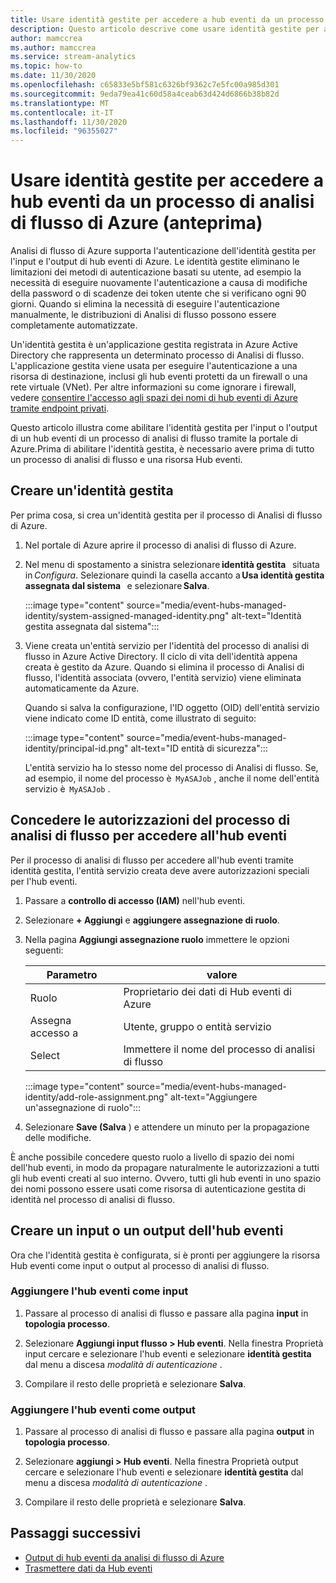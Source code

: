 ```yaml
---
title: Usare identità gestite per accedere a hub eventi da un processo di analisi di flusso di Azure (anteprima)
description: Questo articolo descrive come usare identità gestite per autenticare il processo di analisi di flusso di Azure nell'input e nell'output di hub eventi di Azure.
author: mamccrea
ms.author: mamccrea
ms.service: stream-analytics
ms.topic: how-to
ms.date: 11/30/2020
ms.openlocfilehash: c65833e5bf581c6326bf9362c7e5fc00a985d301
ms.sourcegitcommit: 9eda79ea41c60d58a4ceab63d424d6866b38b82d
ms.translationtype: MT
ms.contentlocale: it-IT
ms.lasthandoff: 11/30/2020
ms.locfileid: "96355027"
---
```

# <a name="use-managed-identities-to-access-event-hubfrom-an-azure-stream-analytics-job-preview"></a>Usare identità gestite per accedere a hub eventi da un processo di analisi di flusso di Azure (anteprima)

Analisi di flusso di Azure supporta l'autenticazione dell'identità gestita per l'input e l'output di hub eventi di Azure. Le identità gestite eliminano le limitazioni dei metodi di autenticazione basati su utente, ad esempio la necessità di eseguire nuovamente l'autenticazione a causa di modifiche della password o di scadenze dei token utente che si verificano ogni 90 giorni. Quando si elimina la necessità di eseguire l'autenticazione manualmente, le distribuzioni di Analisi di flusso possono essere completamente automatizzate.  

Un'identità gestita è un'applicazione gestita registrata in Azure Active Directory che rappresenta un determinato processo di Analisi di flusso. L'applicazione gestita viene usata per eseguire l'autenticazione a una risorsa di destinazione, inclusi gli hub eventi protetti da un firewall o una rete virtuale (VNet). Per altre informazioni su come ignorare i firewall, vedere [consentire l'accesso agli spazi dei nomi di hub eventi di Azure tramite endpoint privati](../event-hubs/private-link-service.md#trusted-microsoft-services).

Questo articolo illustra come abilitare l'identità gestita per l'input o l'output di un hub eventi di un processo di analisi di flusso tramite la portale di Azure.Prima di abilitare l'identità gestita, è necessario avere prima di tutto un processo di analisi di flusso e una risorsa Hub eventi.

## <a name="create-a-managedidentity"></a>Creare un'identità gestita  

Per prima cosa, si crea un'identità gestita per il processo di Analisi di flusso di Azure.  

1. Nel portale di Azure aprire il processo di analisi di flusso di Azure.  

1. Nel menu di spostamento a sinistra selezionare **identità gestita**   situata in *Configura*. Selezionare quindi la casella accanto a **Usa identità gestita assegnata dal sistema**   e selezionare **Salva**.

   :::image type="content" source="media/event-hubs-managed-identity/system-assigned-managed-identity.png" alt-text="Identità gestita assegnata dal sistema":::  

1. Viene creata un'entità servizio per l'identità del processo di analisi di flusso in Azure Active Directory. Il ciclo di vita dell'identità appena creata è gestito da Azure. Quando si elimina il processo di Analisi di flusso, l'identità associata (ovvero, l'entità servizio) viene eliminata automaticamente da Azure.  

   Quando si salva la configurazione, l'ID oggetto (OID) dell'entità servizio viene indicato come ID entità, come illustrato di seguito:  

   :::image type="content" source="media/event-hubs-managed-identity/principal-id.png" alt-text="ID entità di sicurezza":::

   L'entità servizio ha lo stesso nome del processo di Analisi di flusso. Se, ad esempio, il nome del processo è  `MyASAJob` , anche il nome dell'entità servizio è  `MyASAJob` .  

## <a name="grant-the-stream-analytics-job-permissionsto-access-the-event-hub"></a>Concedere le autorizzazioni del processo di analisi di flusso per accedere all'hub eventi

Per il processo di analisi di flusso per accedere all'hub eventi tramite identità gestita, l'entità servizio creata deve avere autorizzazioni speciali per l'hub eventi.

1. Passare a **controllo di accesso (IAM)** nell'hub eventi.

1. Selezionare **+ Aggiungi** e **aggiungere assegnazione di ruolo**.

1. Nella pagina **Aggiungi assegnazione ruolo** immettere le opzioni seguenti:

   |Parametro|valore|
   |---------|-----|
   |Ruolo|Proprietario dei dati di Hub eventi di Azure|
   |Assegna accesso a|Utente, gruppo o entità servizio|
   |Select|Immettere il nome del processo di analisi di flusso|

   :::image type="content" source="media/event-hubs-managed-identity/add-role-assignment.png" alt-text="Aggiungere un'assegnazione di ruolo":::

1. Selezionare **Save (Salva** ) e attendere un minuto per la propagazione delle modifiche.

È anche possibile concedere questo ruolo a livello di spazio dei nomi dell'hub eventi, in modo da propagare naturalmente le autorizzazioni a tutti gli hub eventi creati al suo interno. Ovvero, tutti gli hub eventi in uno spazio dei nomi possono essere usati come risorsa di autenticazione gestita di identità nel processo di analisi di flusso.

## <a name="create-anevent-hub-input-or-output"></a>Creare un input o un output dell'hub eventi  

Ora che l'identità gestita è configurata, si è pronti per aggiungere la risorsa Hub eventi come input o output al processo di analisi di flusso.  

### <a name="add-the-event-hub-as-an-input"></a>Aggiungere l'hub eventi come input 

1. Passare al processo di analisi di flusso e passare alla pagina **input** in **topologia processo**.

1. Selezionare **Aggiungi input flusso > Hub eventi**. Nella finestra Proprietà input cercare e selezionare l'hub eventi e selezionare **identità gestita** dal menu a discesa *modalità di autenticazione* .

1. Compilare il resto delle proprietà e selezionare **Salva**.

### <a name="add-the-event-hub-as-an-output"></a>Aggiungere l'hub eventi come output

1. Passare al processo di analisi di flusso e passare alla pagina **output** in **topologia processo**.

1. Selezionare **aggiungi > Hub eventi**. Nella finestra Proprietà output cercare e selezionare l'hub eventi e selezionare **identità gestita** dal menu a discesa *modalità di autenticazione* .

1. Compilare il resto delle proprietà e selezionare **Salva**.

## <a name="next-steps"></a>Passaggi successivi

* [Output di hub eventi da analisi di flusso di Azure](event-hubs-output.md)
* [Trasmettere dati da Hub eventi](stream-analytics-define-inputs.md#stream-data-from-event-hubs)